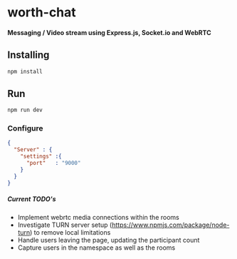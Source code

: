 # worth-chat
#### Messaging / Video stream using Express.js, Socket.io and WebRTC

## Installing
```bash
npm install
```

## Run
```bash
npm run dev
```

### Configure
```json
{
  "Server" : {
    "settings" :{
      "port"   : "9000"
    }
  }
}
```

##### Current TODO's
- Implement webrtc media connections within the rooms
- Investigate TURN server setup (https://www.npmjs.com/package/node-turn) to remove local limitations
- Handle users leaving the page, updating the participant count
- Capture users in the namespace as well as the rooms